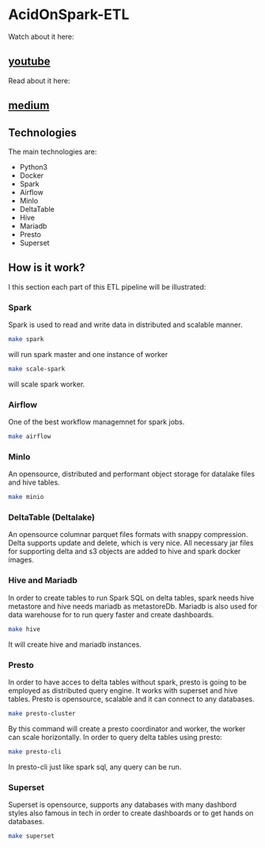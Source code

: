 # AcidOnSpark-ETL
Watch about it here:
## [youtube](https://www.youtube.com/watch?v=C4UiqIc_gWA)
Read about it here:
## [medium](https://sdamoosavi.medium.com/doing-acid-on-spark-6ef54f3d1a8d)

## Technologies
The main technologies are:
* Python3
* Docker
* Spark
* Airflow
* MinIo
* DeltaTable
* Hive
* Mariadb
* Presto
* Superset

## How is it work?
I this section each part of this ETL pipeline will be illustrated:
### Spark
Spark is used to read and write data in distributed and scalable manner.
```bash
make spark
```
will run spark master and one instance of worker
```bash
make scale-spark
```
will scale spark worker.
### Airflow
One of the best workflow managemnet for spark jobs.
```bash
make airflow
```
### MinIo
An opensource, distributed and performant object storage for datalake files and hive tables.
```bash
make minio
```
### DeltaTable (Deltalake)
An opensource columnar parquet files formats with snappy compression. Delta supports update and delete, which is very nice. All necessary jar files for supporting delta and s3 objects are added to hive and spark docker images.
### Hive and Mariadb
In order to create tables to run Spark SQL on delta tables, spark needs hive metastore and hive needs mariadb as metastoreDb. Mariadb is also used for data warehouse for to run query faster and create dashboards.
```bash
make hive
```
It will create hive and mariadb instances.

### Presto
In order to have acces to delta tables without spark, presto is going to be employed as distributed query engine. It works with superset and hive tables. Presto is opensource, scalable and it can connect to any databases.
```bash
make presto-cluster
```
By this command will create a presto coordinator and worker, the worker can scale horizontally. In order to query delta tables using presto:
```bash
make presto-cli
```
In presto-cli just like spark sql, any query can be run.
### Superset
Superset is opensource, supports any databases with many dashbord styles also famous in tech in order to create dashboards or to get hands on databases.
```bash
make superset
```